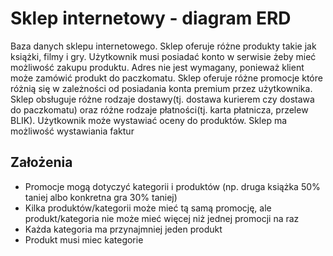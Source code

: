 # Sklep internetowy - diagram ERD

Baza danych sklepu internetowego. Sklep oferuje różne produkty takie jak książki, filmy i gry. Użytkownik musi posiadać konto w serwisie żeby mieć możliwość zakupu produktu. Adres nie jest wymagany, ponieważ klient może zamówić produkt do paczkomatu. Sklep oferuje różne promocje które różnią się w zależności od posiadania konta premium przez użytkownika. Sklep obsługuje różne rodzaje dostawy(tj. dostawa kurierem czy dostawa do paczkomatu) oraz różne rodzaje płatności(tj. karta płatnicza, przelew BLIK). Użytkownik może wystawiać oceny do produktów. Sklep ma możliwość wystawiania faktur

<!-- ## Tabele

- Użytkownik
  - id
  - imie
  - nazwisko
  - nr_telefonu
-Adres
  - id
  - nr_domu
  - ulica
  - miejscowosc
  - kod-pocztowy
  - kraj
- Produkt
  - id
  - nazwa
  - cena
  - opis
  - autor/producent
- Stan_magazynu
  - id
  - ilosc
- Kategoria
  - id
  - nazwa
- Zamówienie
  - id
  - data_zamowienia
  - oplacone
- Konto Premium
  - id
  - data_rozpoczecia
  - data_zakonczenia
  - automatyczne_odnowienie
- Promocje
  - id
  - data_zakonczenia
  - nazwa
  - znizka_bez_premium
  - znizka_z_premium
- Rodzaje Płatności
  - id
  - nazwa
- Rodzaje Dostawy
  - id
  - nazwa
  - sredni_czas_dostawy
- Koszyk
  - id
- Historia Zakupow
  - id
  - data_zakupu -->

## Założenia

- Promocje mogą dotyczyć kategorii i produktów (np. druga książka 50% taniej albo konkretna gra 30% taniej)
- Kilka produktów/kategorii może mieć tą samą promocję, ale produkt/kategoria nie może mieć więcej niż jednej promocji na raz
- Każda kategoria ma przynajmniej jeden produkt
- Produkt musi miec kategorie
